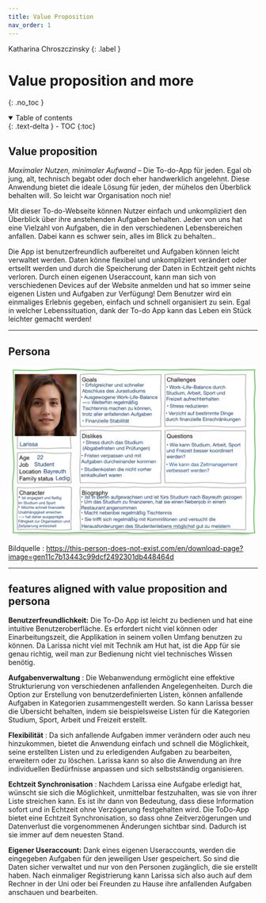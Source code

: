 ```yaml
---
title: Value Proposition
nav_order: 1
---
```


Katharina Chroszczinsky
{: .label }

# Value proposition and more
{: .no_toc }

<details open markdown="block">
  <summary>
    Table of contents
  </summary>
  {: .text-delta }
- TOC
{:toc}
</details>

## Value proposition 

*Maximaler Nutzen, minimaler Aufwand* – Die To-do-App für jeden. Egal ob jung, alt, technisch begabt oder doch eher handwerklich angelehnt. Diese Anwendung bietet die ideale Lösung für jeden, der mühelos den Überblick behalten will. So leicht war Organisation noch nie!

Mit dieser To-do-Webseite können Nutzer einfach und unkompliziert den Überblick über ihre anstehenden Aufgaben behalten. Jeder von uns hat eine Vielzahl von Aufgaben, die in den verschiedenen Lebensbereichen anfallen. Dabei kann es schwer sein, alles im Blick zu behalten..

Die App ist benutzerfreundlich aufbereitet und Aufgaben können leicht verwaltet werden. Daten könne flexibel und unkompliziert verändert oder ertsellt werden und durch die Speicherung der Daten in Echtzeit geht nichts verloren. Durch einen eigenen Useraccount, kann man sich von verschiedenen Devices auf der Website anmelden und hat so immer seine eigenen Listen und Aufgaben zur Verfügung!
Dem Benutzer wird ein einmaliges Erlebnis gegeben, einfach und schnell organisiert zu sein. Egal in welcher Lebenssituation, dank der To-do App kann das Leben ein Stück leichter gemacht werden!

---

## Persona

![Persona Bild](images/persona.jpg)

Bildquelle
: https://this-person-does-not-exist.com/en/download-page?image=gen11c7b13443c99dcf2492301db448464d

---

## features aligned with value proposition and persona

**Benutzerfreundlichkeit:** Die To-Do App ist leicht zu bedienen und hat eine intuitive Benutzeroberfläche. Es erfordert nicht viel können oder Einarbeitungszeit, die Applikation in seinem vollen Umfang benutzen zu können. Da Larissa nicht viel mit Technik am Hut hat, ist die App für sie genau richtig, weil man zur Bedienung nicht viel technisches Wissen benötig.

**Aufgabenverwaltung**
: Die Webanwendung ermöglicht eine effektive Strukturierung von verschiedenen anfallenden Angelegenheiten. Durch die Option zur Erstellung von benutzerdefinierten Listen, können anfallende Aufgaben in Kategorien zusammengestellt werden. So kann Larissa besser die Übersicht behalten, indem sie beispielsweise Listen für die Kategorien Studium, Sport, Arbeit und Freizeit erstellt.

**Flexibilität**
: Da sich anfallende Aufgaben immer verändern oder auch neu hinzukommen, bietet die Anwendung einfach und schnell die Möglichkeit, seine erstellten Listen und zu erledigenden Aufgaben zu bearbeiten, erweitern oder zu löschen. Larissa kann so also die Anwendung an ihre individuellen Bedürfnisse anpassen und sich selbstständig organisieren.

**Echtzeit Synchronisation**
: Nachdem Larissa eine Aufgabe erledigt hat, wünscht sie sich die Möglichkeit, unmittelbar festzuhalten, was sie von ihrer Liste streichen kann. Es ist ihr dann von Bedeutung, dass diese Information sofort und in Echtzeit ohne Verzögerung festgehalten wird. Die ToDo-App bietet eine Echtzeit Synchronisation, so dass ohne Zeitverzögerungen und Datenverlust die vorgenommenen Änderungen sichtbar sind. Dadurch ist sie immer auf dem neuesten Stand. 

**Eigener Useraccount:**
Dank eines eigenen Useraccounts, werden die eingegeben Aufgaben für den jeweiligen User gespeichert. So sind die Daten sicher verwaltet und nur von den Personen zugänglich, die sie erstellt haben. Nach einmaliger Registrierung kann Larissa sich also auch auf dem Rechner in der Uni oder bei Freunden zu Hause ihre anfallenden Aufgaben anschauen und bearbeiten.


